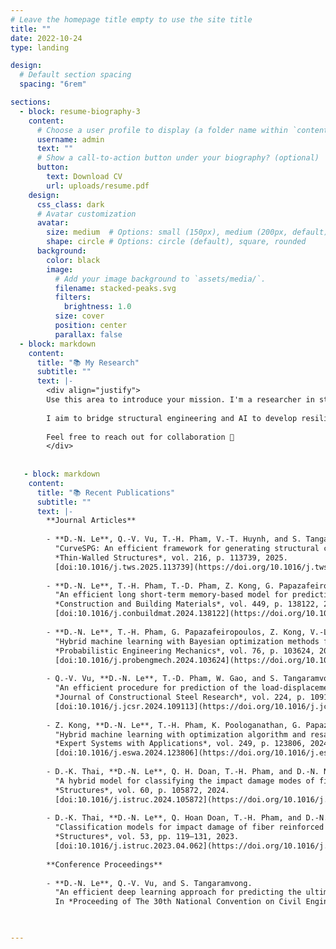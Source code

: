 ```yaml
---
# Leave the homepage title empty to use the site title
title: ""
date: 2022-10-24
type: landing

design:
  # Default section spacing
  spacing: "6rem"

sections:
  - block: resume-biography-3
    content:
      # Choose a user profile to display (a folder name within `content/authors/`)
      username: admin
      text: ""
      # Show a call-to-action button under your biography? (optional)
      button:
        text: Download CV
        url: uploads/resume.pdf
    design:
      css_class: dark
      # Avatar customization
      avatar:
        size: medium  # Options: small (150px), medium (200px, default), large (320px), xl (400px), xxl (500px)
        shape: circle # Options: circle (default), square, rounded
      background:
        color: black
        image:
          # Add your image background to `assets/media/`.
          filename: stacked-peaks.svg
          filters:
            brightness: 1.0
          size: cover
          position: center
          parallax: false
  - block: markdown
    content:
      title: "📚 My Research"
      subtitle: ""
      text: |-
        <div align="justify">
        Use this area to introduce your mission. I'm a researcher in structural engineering with a focus on artificial intelligence and computational modelling. My work explores advanced deep learning and hybrid machine learning methods for predicting the behavior of steel and concrete structures.
  
        I aim to bridge structural engineering and AI to develop resilient and sustainable infrastructure.
  
        Feel free to reach out for collaboration 🤝
        </div>
    
    
   - block: markdown
    content:
      title: "📚 Recent Publications"
      subtitle: ""
      text: |-
        **Journal Articles**
  
        - **D.-N. Le**, Q.-V. Vu, T.-H. Pham, V.-T. Huynh, and S. Tangaramvong.  
          "CurveSPG: An efficient framework for generating structural curves of the unstiffened steel plate girder under patch loading based on modified denoise diffusion model."  
          *Thin-Walled Structures*, vol. 216, p. 113739, 2025.  
          [doi:10.1016/j.tws.2025.113739](https://doi.org/10.1016/j.tws.2025.113739)
  
        - **D.-N. Le**, T.-H. Pham, T.-D. Pham, Z. Kong, G. Papazafeiropoulos, and Q.-V. Vu.  
          "An efficient long short-term memory-based model for prediction of the load-displacement curve of concrete-filled double-skin steel tubular columns."  
          *Construction and Building Materials*, vol. 449, p. 138122, 2024.  
          [doi:10.1016/j.conbuildmat.2024.138122](https://doi.org/10.1016/j.conbuildmat.2024.138122)
  
        - **D.-N. Le**, T.-H. Pham, G. Papazafeiropoulos, Z. Kong, V.-L. Tran, and Q.-V. Vu.  
          "Hybrid machine learning with Bayesian optimization methods for prediction of patch load resistance of unstiffened plate girders."  
          *Probabilistic Engineering Mechanics*, vol. 76, p. 103624, 2024.  
          [doi:10.1016/j.probengmech.2024.103624](https://doi.org/10.1016/j.probengmech.2024.103624)
  
        - Q.-V. Vu, **D.-N. Le**, T.-D. Pham, W. Gao, and S. Tangaramvong.  
          "An efficient procedure for prediction of the load-displacement curve of CFDST columns."  
          *Journal of Constructional Steel Research*, vol. 224, p. 109113, 2025.  
          [doi:10.1016/j.jcsr.2024.109113](https://doi.org/10.1016/j.jcsr.2024.109113)
  
        - Z. Kong, **D.-N. Le**, T.-H. Pham, K. Poologanathan, G. Papazafeiropoulos, and Q.-V. Vu.  
          "Hybrid machine learning with optimization algorithm and resampling methods for patch load resistance prediction of unstiffened and stiffened plate girders."  
          *Expert Systems with Applications*, vol. 249, p. 123806, 2024.  
          [doi:10.1016/j.eswa.2024.123806](https://doi.org/10.1016/j.eswa.2024.123806)
  
        - D.-K. Thai, **D.-N. Le**, Q. H. Doan, T.-H. Pham, and D.-N. Nguyen.  
          "A hybrid model for classifying the impact damage modes of fiber reinforced concrete panels based on XGBoost and Horse Herd Optimization algorithm."  
          *Structures*, vol. 60, p. 105872, 2024.  
          [doi:10.1016/j.istruc.2024.105872](https://doi.org/10.1016/j.istruc.2024.105872)
  
        - D.-K. Thai, **D.-N. Le**, Q. Hoan Doan, T.-H. Pham, and D.-N. Nguyen.  
          "Classification models for impact damage of fiber reinforced concrete panels using Tree-based learning algorithms."  
          *Structures*, vol. 53, pp. 119–131, 2023.  
          [doi:10.1016/j.istruc.2023.04.062](https://doi.org/10.1016/j.istruc.2023.04.062)
  
        **Conference Proceedings**
  
        - **D.-N. Le**, Q.-V. Vu, and S. Tangaramvong.  
          "An efficient deep learning approach for predicting the ultimate load and maximum lateral web deformation of unstiffened steel plate girders under patch loading."  
          In *Proceeding of The 30th National Convention on Civil Engineering*, vol. 30, 2025.


  
---
```

